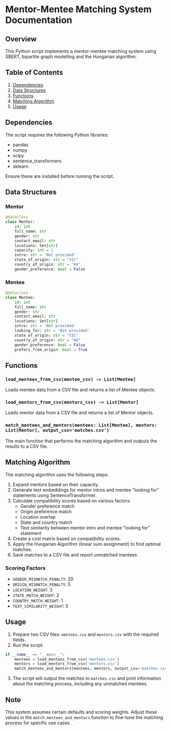 # Mentor-Mentee Matching System Documentation

## Overview

This Python script implements a mentor-mentee matching system using SBERT, bipartite graph modelling and the Hungarian algorithm. 

## Table of Contents

1. [Dependencies](#dependencies)
2. [Data Structures](#data-structures)
3. [Functions](#functions)
4. [Matching Algorithm](#matching-algorithm)
5. [Usage](#usage)

## Dependencies

The script requires the following Python libraries:

- pandas
- numpy
- scipy
- sentence_transformers
- sklearn

Ensure these are installed before running the script.

## Data Structures

### Mentor

```python
@dataclass
class Mentor:
    id: int
    full_name: str
    gender: str
    contact_email: str
    locations: Set[str]
    capacity: int = 1
    intro: str = 'Not provided'
    state_of_origin: str = "VIC"
    country_of_origin: str = "AU"
    gender_preference: bool = False
```

### Mentee

```python
@dataclass
class Mentee:
    id: int
    full_name: str
    gender: str
    contact_email: str
    locations: Set[str]
    intro: str = 'Not provided'
    looking_for: str = 'Not provided'
    state_of_origin: str = "VIC"
    country_of_origin: str = "AU"
    gender_preference: bool = False  
    prefers_from_origin: bool = True
```

## Functions

### `load_mentees_from_csv(mentee_csv) -> List[Mentee]`

Loads mentee data from a CSV file and returns a list of Mentee objects.

### `load_mentors_from_csv(mentors_csv) -> List[Mentor]`

Loads mentor data from a CSV file and returns a list of Mentor objects.

### `match_mentees_and_mentors(mentees: List[Mentee], mentors: List[Mentor], output_csv='matches.csv')`

The main function that performs the matching algorithm and outputs the results to a CSV file.

## Matching Algorithm

The matching algorithm uses the following steps:

1. Expand mentors based on their capacity.
2. Generate text embeddings for mentor intros and mentee "looking for" statements using SentenceTransformer.
3. Calculate compatibility scores based on various factors:
   - Gender preference match
   - Origin preference match
   - Location overlap
   - State and country match
   - Text similarity between mentor intro and mentee "looking for" statement
4. Create a cost matrix based on compatibility scores.
5. Apply the Hungarian Algorithm (linear sum assignment) to find optimal matches.
6. Save matches to a CSV file and report unmatched mentees.

### Scoring Factors

- `GENDER_MISMATCH_PENALTY`: 20
- `ORIGIN_MISMATCH_PENALTY`: 5
- `LOCATION_WEIGHT`: 3
- `STATE_MATCH_WEIGHT`: 2
- `COUNTRY_MATCH_WEIGHT`: 1
- `TEXT_SIMILARITY_WEIGHT`: 5

## Usage

1. Prepare two CSV files: `mentees.csv` and `mentors.csv` with the required fields.
2. Run the script:

```python
if __name__ == "__main__":
    mentees = load_mentees_from_csv('mentees.csv')
    mentors = load_mentors_from_csv('mentors.csv')
    match_mentees_and_mentors(mentees, mentors, output_csv='matches.csv')
```

3. The script will output the matches to `matches.csv` and print information about the matching process, including any unmatched mentees.

## Note

This system assumes certain defaults and scoring weights. Adjust these values in the `match_mentees_and_mentors` function to fine-tune the matching process for specific use cases.
